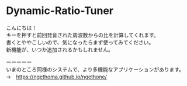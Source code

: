 # Dynamic-Ratio-Tuner

こんにちは！  
キーを押すと前回発音された周波数からの比を計算してくれます。  
書くとややこしいので、気になったらまず使ってみてください。  
新機能が、いつか追加されるかもしれません。

ーーーーー  
いまのところ同様のシステムで、より多機能なアプリケーションがあります。  
→　https://ngethoma.github.io/ngethone/
